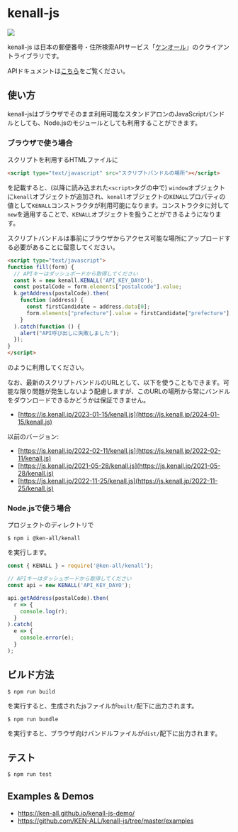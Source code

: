 # kenall-js

![](https://github.com/KEN-ALL/kenall-js/workflows/CI/badge.svg)

kenall-js は日本の郵便番号・住所検索APIサービス「[ケンオール](https://kenall.jp/)」のクライアントライブラリです。

APIドキュメントは[こちら](https://ken-all.github.io/kenall-js/ja/)をご覧ください。

## 使い方

kenall-jsはブラウザでそのまま利用可能なスタンドアロンのJavaScriptバンドルとしても、Node.jsのモジュールとしても利用することができます。

### ブラウザで使う場合

スクリプトを利用するHTMLファイルに

```html
<script type="text/javascript" src="スクリプトバンドルの場所"></script>
```

を記載すると、(以降に読み込まれた`<script>`タグの中で) `window`オブジェクトに`kenall`オブジェクトが追加され、`kenall`オブジェクトの`KENALL`プロパティの値として`KENALL`コンストラクタが利用可能になります。コンストラクタに対して`new`を適用することで、`KENALL`オブジェクトを扱うことができるようになります。

スクリプトバンドルは事前にブラウザからアクセス可能な場所にアップロードする必要があることに留意してください。

```html
<script type="text/javascript">
function fill(form) {
  // APIキーはダッシュボードから取得してください
  const k = new kenall.KENALL('API_KEY_DAYO');
  const postalCode = form.elements["postalcode"].value;
  k.getAddress(postalCode).then(
    function (address) {
      const firstCandidate = address.data[0];
      form.elements["prefecture"].value = firstCandidate["prefecture"];
    }
  ).catch(function () {
    alert("API呼び出しに失敗しました");
  });
}
</script>
```

のように利用してください。

なお、最新のスクリプトバンドルのURLとして、以下を使うこともできます。可能な限り問題が発生しないよう配慮しますが、このURLの場所から常にバンドルをダウンロードできるかどうかは保証できません。

* [https://js.kenall.jp/2023-01-15/kenall.js](https://js.kenall.jp/2024-01-15/kenall.js)

以前のバージョン:

* [https://js.kenall.jp/2022-02-11/kenall.js](https://js.kenall.jp/2022-02-11/kenall.js)
* [https://js.kenall.jp/2021-05-28/kenall.js](https://js.kenall.jp/2021-05-28/kenall.js)
* [https://js.kenall.jp/2022-11-25/kenall.js](https://js.kenall.jp/2022-11-25/kenall.js)

### Node.jsで使う場合

プロジェクトのディレクトリで

```
$ npm i @ken-all/kenall
```

を実行します。

```javascript
const { KENALL } = require('@ken-all/kenall');

// APIキーはダッシュボードから取得してください
const api = new KENALL('API_KEY_DAYO');

api.getAddress(postalCode).then(
  r => {
    console.log(r);
  }
).catch(
  e => {
    console.error(e);
  }
);
```

## ビルド方法

```
$ npm run build
```

を実行すると、生成されたjsファイルが`built/`配下に出力されます。

```
$ npm run bundle
```

を実行すると、ブラウザ向けバンドルファイルが`dist/`配下に出力されます。


## テスト

```
$ npm run test
```

## Examples & Demos

* https://ken-all.github.io/kenall-js-demo/
* https://github.com/KEN-ALL/kenall-js/tree/master/examples
